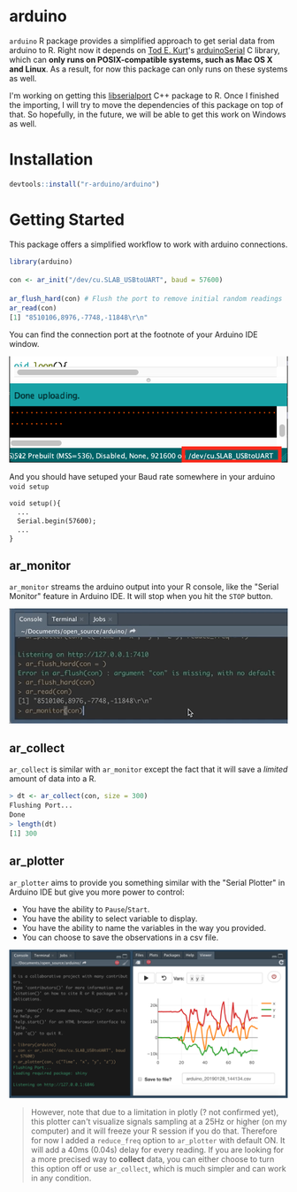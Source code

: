 # arduino
`arduino` R package provides a simplified approach to get serial data from arduino to R. Right now it depends on [Tod E. Kurt](https://github.com/todbot)'s [arduinoSerial](https://github.com/todbot/arduino-serial) C library, which can **only runs on POSIX-compatible systems, such as Mac OS X and Linux**. As a result, for now this package can only runs on these systems as well. 

I'm working on getting this [libserialport](https://sigrok.org/wiki/Libserialport) C++ package to R. Once I finished the importing, I will try to move the dependencies of this package on top of that. So hopefully, in the future, we will be able to get this work on Windows as well. 

# Installation
```r
devtools::install("r-arduino/arduino")
```

# Getting Started
This package offers a simplified workflow to work with arduino connections. 

```r
library(arduino)

con <- ar_init("/dev/cu.SLAB_USBtoUART", baud = 57600)  

ar_flush_hard(con) # Flush the port to remove initial random readings
ar_read(con)
[1] "8510106,8976,-7748,-11848\r\n"
```

You can find the connection port at the footnote of your Arduino IDE window. 

![](doc/port.png)

And you should have setuped your Baud rate somewhere in your arduino `void setup`

```
void setup(){
  ...
  Serial.begin(57600);
  ...
}

```

## ar_monitor
`ar_monitor` streams the arduino output into your R console, like the "Serial Monitor" feature in Arduino IDE. It will stop when you hit the `STOP` button.

![](doc/ar_monitor.gif)

## ar_collect
`ar_collect` is similar with `ar_monitor` except the fact that it will save a *limited* amount of data into a R.

```r
> dt <- ar_collect(con, size = 300)
Flushing Port...
Done  
> length(dt)
[1] 300
```

## ar_plotter
`ar_plotter` aims to provide you something similar with the "Serial Plotter" in
Arduino IDE but give you more power to control: 

- You have the ability to `Pause`/`Start`. 
- You have the ability to select variable to display.
- You have the ability to name the variables in the way you provided.
- You can choose to save the observations in a csv file. 

![](doc/ar_plotter.png)

> However, note that due to a limitation in plotly (? not confirmed yet), this plotter can't visualize signals sampling at a 25Hz or higher (on my computer) and it will freeze your R session if you do that. Therefore for now I added a `reduce_freq` option to `ar_plotter` with default ON. It will add a 40ms (0.04s) delay for every reading. If you are looking for a more precised way to **collect** data, you can either choose to turn this option off or use `ar_collect`, which is much simpler and can work in any condition.
